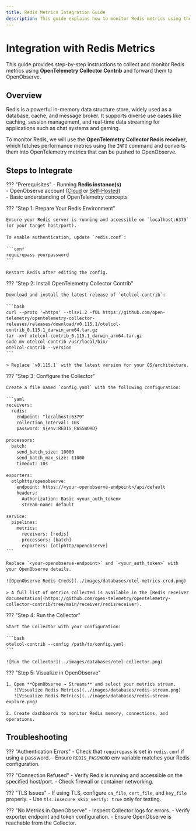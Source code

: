 ```yaml
---
title: Redis Metrics Integration Guide
description: This guide explains how to monitor Redis metrics using the OpenTelemetry Collector with the Redis receiver, and forward them to OpenObserve for visualization and analysis.
---
```


# Integration with Redis Metrics

This guide provides step-by-step instructions to collect and monitor Redis metrics using **OpenTelemetry Collector Contrib** and forward them to OpenObserve.

## Overview

Redis is a powerful in-memory data structure store, widely used as a database, cache, and message broker. It supports diverse use cases like caching, session management, and real-time data streaming for applications such as chat systems and gaming.

To monitor Redis, we will use the **OpenTelemetry Collector Redis receiver**, which fetches performance metrics using the `INFO` command and converts them into OpenTelemetry metrics that can be pushed to OpenObserve.

## Steps to Integrate

??? "Prerequisites"
    - Running **Redis instance(s)**  
    - OpenObserve account ([Cloud](https://cloud.openobserve.ai/web/) or [Self-Hosted](../../../getting-started/#self-hosted-installation))  
    - Basic understanding of OpenTelemetry concepts  

??? "Step 1: Prepare Your Redis Environment"

    Ensure your Redis server is running and accessible on `localhost:6379` (or your target host/port).

    To enable authentication, update `redis.conf`:

    ```conf
    requirepass yourpassword
    ```

    Restart Redis after editing the config.

??? "Step 2: Install OpenTelemetry Collector Contrib"

    Download and install the latest release of `otelcol-contrib`:

    ```bash
    curl --proto '=https' --tlsv1.2 -fOL https://github.com/open-telemetry/opentelemetry-collector-releases/releases/download/v0.115.1/otelcol-contrib_0.115.1_darwin_arm64.tar.gz
    tar -xvf otelcol-contrib_0.115.1_darwin_arm64.tar.gz
    sudo mv otelcol-contrib /usr/local/bin/
    otelcol-contrib --version
    ```

    > Replace `v0.115.1` with the latest version for your OS/architecture.

??? "Step 3: Configure the Collector"

    Create a file named `config.yaml` with the following configuration:

    ```yaml
    receivers:
      redis:
        endpoint: "localhost:6379"
        collection_interval: 10s
        password: ${env:REDIS_PASSWORD}

    processors:
      batch:
        send_batch_size: 10000
        send_batch_max_size: 11000
        timeout: 10s

    exporters:
      otlphttp/openobserve:
        endpoint: https://<your-openobserve-endpoint>/api/default
        headers:
          Authorization: Basic <your_auth_token>
          stream-name: default

    service:
      pipelines:
        metrics:
          receivers: [redis]
          processors: [batch]
          exporters: [otlphttp/openobserve]
    ```

    Replace `<your-openobserve-endpoint>` and `<your_auth_token>` with your OpenObserve details.

    ![OpenObserve Redis Creds](../images/databases/otel-metrics-cred.png)

    > A full list of metrics collected is available in the [Redis receiver documentation](https://github.com/open-telemetry/opentelemetry-collector-contrib/tree/main/receiver/redisreceiver).

??? "Step 4: Run the Collector"

    Start the Collector with your configuration:

    ```bash
    otelcol-contrib --config /path/to/config.yaml
    ```

    ![Run the Collector](../images/databases/otel-collector.png)

??? "Step 5: Visualize in OpenObserve"

    1. Open **OpenObserve → Streams** and select your metrics stream.  
       ![Visualize Redis Metrics](../images/databases/redis-stream.png)  
       ![Visualize Redis Metrics](../images/databases/redis-stream-explore.png)  

    2. Create dashboards to monitor Redis memory, connections, and operations.

## Troubleshooting

??? "Authentication Errors"
    - Check that `requirepass` is set in `redis.conf` if using a password.
    - Ensure `REDIS_PASSWORD` env variable matches your Redis configuration.

??? "Connection Refused"
    - Verify Redis is running and accessible on the specified host/port.
    - Check firewall or container networking.

??? "TLS Issues"
    - If using TLS, configure `ca_file`, `cert_file`, and `key_file` properly.
    - Use `tls.insecure_skip_verify: true` only for testing.

??? "No Metrics in OpenObserve"
    - Inspect Collector logs for errors.
    - Verify exporter endpoint and token configuration.
    - Ensure OpenObserve is reachable from the Collector.
